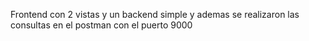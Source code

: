 Frontend con 2 vistas y un backend simple
y ademas se realizaron las consultas en el postman con el puerto 9000
